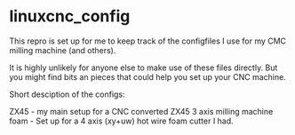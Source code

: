 # linuxcnc_config
This repro is set up for me to keep track of the configfiles I 
use for my CMC milling machine (and others).

It is highly unlikely for anyone else to make use of these files
directly. But you might find bits an pieces that could help you
set up your CNC machine.

Short desciption of the configs:

ZX45 - my main setup for a CNC converted ZX45 3 axis milling machine
foam - Set up for a 4 axis (xy+uw) hot wire foam cutter I had.

